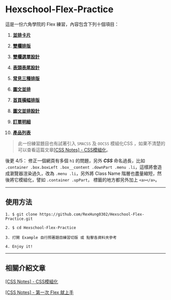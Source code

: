 # Hexschool-Flex-Practice

這是一份六角學院的 Flex 練習，內容包含下列十個項目：

1. **[並排卡片](https://rexhung0302.github.io/Hexschool-Flex-Practice/1/1.html)**

2. **[雙欄排版](https://rexhung0302.github.io/Hexschool-Flex-Practice/2/2.html)**

3. **[雙欄選單設計](https://rexhung0302.github.io/Hexschool-Flex-Practice/3/3.html)**

4. **[表頭表尾設計](https://rexhung0302.github.io/Hexschool-Flex-Practice/4/4.html)**

5. **[常見三種排版](https://rexhung0302.github.io/Hexschool-Flex-Practice/5/5.html)**

6. **[圖文並排](https://rexhung0302.github.io/Hexschool-Flex-Practice/6/6.html)**

7. **[首頁橫幅排版](https://rexhung0302.github.io/Hexschool-Flex-Practice/7/7.html)**

8. **[圖文並排設計](https://rexhung0302.github.io/Hexschool-Flex-Practice/8/8.html)**

9. **[訂單明細](https://rexhung0302.github.io/Hexschool-Flex-Practice/9/9.html)**

10. **[產品列表](https://rexhung0302.github.io/Hexschool-Flex-Practice/10/10.html)**

> 此一份練習題目也有試著引入 `SMACSS` 及 `OOCSS` 模組化CSS ，如果不清楚的可以查看這篇文章[[CSS Notes] - CSS模組化](https://rexhung0302.github.io/2019/05/30/20190530/)。

後更 4/5： 修正一個網頁有多個 ```h1``` 的問題，另外 ***CSS*** 命名過長，比如 ```.container .box.boxLeft .box__content .downPart .menu .li```，這樣將會造成瀏覽器渲染過久，改為 ```.menu .li```，另外將 Class Name 階層也盡量縮短，然後將它模組化，譬如 ```.container .upPart```， 標籤的地方都另外加上 ```<a></a>```。

---

## 使用方法

```
1. $ git clone https://github.com/RexHung0302/Hexschool-Flex-Practice.git

2. $ cd Hexschool-Flex-Practice

3. 打開 Example 自行照著題目練習切版 或 點擊各資料夾參考

4. Enjoy it!
```

---

## 相關介紹文章

[[CSS Notes] - CSS模組化](https://rexhung0302.github.io/2019/05/30/20190530/)

[[CSS Notes] - 第一次 Flex 就上手](https://rexhung0302.github.io/2020/03/23/20200323/#more)